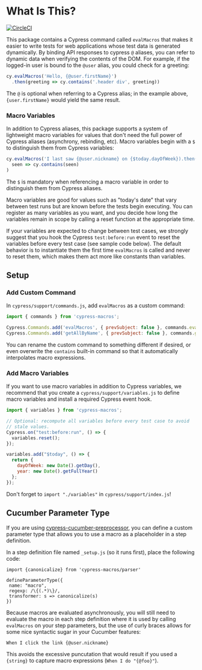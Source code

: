 # What Is This?

[![CircleCI](https://circleci.com/gh/onthespotqa/cypress-macros.svg?style=svg)](https://circleci.com/gh/onthespotqa/cypress-macros)

This package contains a Cypress command called `evalMacros` that makes it
easier to write tests for web applications whose test data is generated
dynamically. By binding API responses to cypress `@` aliases, you can
refer to dynamic data when verifying the contents of the DOM. For
example, if the logged-in user is bound to the `@user` alias, you could
check for a greeting:

```js
cy.evalMacros('Hello, {@user.firstName}')
  .then(greeting => cy.contains('.header div', greeting))
```

The `@` is optional when referring to a Cypress alias; in the example above,
`{user.firstName}` would yield the same result.

### Macro Variables

In addition to Cypress aliases, this package supports a system of lightweight
macro variables for values that don't need the full power of Cypress aliases
(asynchrony, rebinding, etc). Macro variables begin with a `$` to distinguish
them from Cypress variables:

```js
cy.evalMacros('I last saw {@user.nickname} on {$today.dayOfWeek}).then(
  seen => cy.contains(seen)
)
```

The `$` is mandatory when referencing a macro variable in order to distinguish
them from Cypress aliases.

Macro variables are good for values such as "today's date" that vary
between test runs but are known before the tests begin executing.
You can register as many variables as you want, and you decide how
long the variables remain in scope by calling a reset function
at the appropriate time.

If your variables are expected to change between test cases, we
strongly suggest that you hook the Cypress `test:before:run` event
to reset the variables before every test case (see sample code below).
The default behavior is to instantiate them the first time `evalMacros`
is called and never to reset them, which makes them act more like
constants than variables.

## Setup

### Add Custom Command

In `cypress/support/commands.js`,  add `evalMacros` as a custom command:

```js
import { commands } from 'cypress-macros';

Cypress.Commands.add('evalMacros', { prevSubject: false }, commands.evalMacros);
Cypress.Commands.add('getAllByName', { prevSubject: false }, commands.getAllByName);

```

You can rename the custom command to something different if desired, or even
overwrite the `contains` built-in command so that it automatically
interpolates macro expressions.

### Add Macro Variables

If you want to use macro variables in addition to Cypress variables, we
recommend that you create a `cypress/support/variables.js` to define
macro variables and install a required Cypress event hook.

```js
import { variables } from 'cypress-macros';

// Optional: recompute all variables before every test case to avoid
// stale values.
Cypress.on("test:before:run", () => {
  variables.reset();
});

variables.add("$today", () => {
  return {
    dayOfWeek: new Date().getDay(),
    year: new Date().getFullYear()
  };
});
```

Don't forget to `import "./variables"` in `cypress/support/index.js`!

## Cucumber Parameter Type

If you are using [cypress-cucumber-preprocessor](https://www.npmjs.com/package/cypress-cucumber-preprocessor),
you can define a custom parameter type that allows you to use a macro as a
placeholder in a step definition.

In a step definition file named `_setup.js` (so it runs first), place the
following code:

```
import {canonicalize} from 'cypress-macros/parser'

defineParameterType({
 name: "macro",
 regexp: /\{(.*)\}/,
 transformer: s => canonicalize(s) 
})
```

Because macros are evaluated asynchronously, you will still need to evaluate
the macro in each step definition where it is used by calling `evalMacros`
on your step parameters, but the use of curly braces allows for some nice
syntactic sugar in your Cucumber features:

```
When I click the link {@user.nickname}
```

This avoids the excessive puncutation that would result if you used a `{string}`
to capture macro expressions (`When I do "{@foo}"`).
